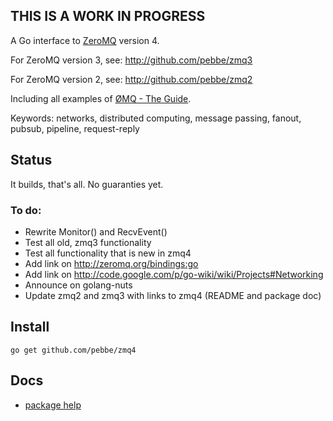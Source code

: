 
## THIS IS A WORK IN PROGRESS

A Go interface to [ZeroMQ](http://www.zeromq.org/) version 4.

For ZeroMQ version 3, see: http://github.com/pebbe/zmq3

For ZeroMQ version 2, see: http://github.com/pebbe/zmq2

Including all examples of [ØMQ - The Guide](http://zguide.zeromq.org/page:all).

Keywords: networks, distributed computing, message passing, fanout, pubsub, pipeline, request-reply

## Status

It builds, that's all. No guaranties yet.

### To do:

 * Rewrite Monitor() and RecvEvent()
 * Test all old, zmq3 functionality
 * Test all functionality that is new in zmq4
 * Add link on http://zeromq.org/bindings:go
 * Add link on http://code.google.com/p/go-wiki/wiki/Projects#Networking
 * Announce on golang-nuts
 * Update zmq2 and zmq3 with links to zmq4 (README and package doc)

## Install

    go get github.com/pebbe/zmq4

## Docs

 * [package help](http://godoc.org/github.com/pebbe/zmq4)
